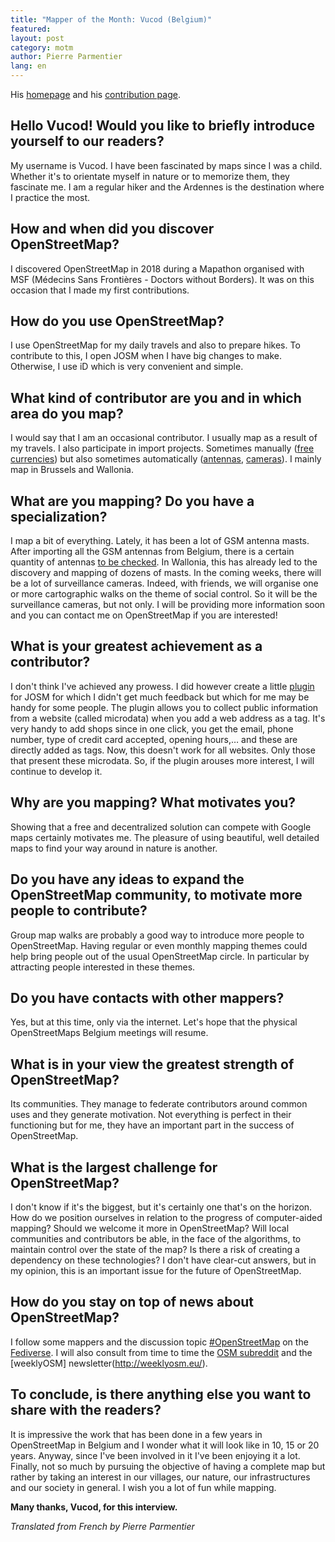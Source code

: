 ```yaml
---
title: "Mapper of the Month: Vucod (Belgium)"
featured:
layout: post
category: motm
author: Pierre Parmentier
lang: en
---
```


His [homepage](https://www.openstreetmap.org/user/Vucod) and his [contribution page](https://hdyc.neis-one.org/?Vucod).

## Hello Vucod! Would you like to briefly introduce yourself to our readers?

My username is Vucod. I have been fascinated by maps since I was a child. Whether it's to orientate myself in nature or to memorize them, they fascinate me. I am a regular hiker and the Ardennes is the destination where I practice the most.

## How and when did you discover OpenStreetMap?

I discovered OpenStreetMap in 2018 during a Mapathon organised with MSF (Médecins Sans Frontières - Doctors without Borders). It was on this occasion that I made my first contributions.

## How do you use OpenStreetMap?

I use OpenStreetMap for my daily travels and also to prepare hikes. To contribute to this, I open JOSM when I have big changes to make. Otherwise, I use iD which is very convenient and simple.

## What kind of contributor are you and in which area do you map?

I would say that I am an occasional contributor. I usually map as a result of my travels. I also participate in import projects. Sometimes manually ([free currencies](https://wiki.openstreetmap.org/wiki/User:Vucod/Local_currencies_in_Belgium)) but also sometimes automatically ([antennas](https://wiki.openstreetmap.org/wiki/Import/Catalogue/ibpt_belgium_antennas), [cameras](https://wiki.openstreetmap.org/wiki/Import/Catalogue/sous-surveillance.net)). I mainly map in Brussels and Wallonia.

## What are you mapping? Do you have a specialization?

I map a bit of everything. Lately, it has been a lot of GSM antenna masts. After importing all the GSM antennas from Belgium, there is a certain quantity of antennas [to be checked](https://maproulette.org/browse/challenges/13467). In Wallonia, this has already led to the discovery and mapping of dozens of masts. In the coming weeks, there will be a lot of surveillance cameras. Indeed, with friends, we will organise one or more cartographic walks on the theme of social control. So it will be the surveillance cameras, but not only. I will be providing more information soon and you can contact me on OpenStreetMap if you are interested!

## What is your greatest achievement as a contributor?

I don't think I've achieved any prowess. I did however create a little [plugin](https://gitlab.com/vucod/microdata-scraping) for JOSM for which I didn't get much feedback but which for me may be handy for some people. The plugin allows you to collect public information from a website (called microdata) when you add a web address as a tag. It's very handy to add shops since in one click, you get the email, phone number, type of credit card accepted, opening hours,… and these are directly added as tags. Now, this doesn't work for all websites. Only those that present these microdata. So, if the plugin arouses more interest, I will continue to develop it.

## Why are you mapping? What motivates you?

Showing that a free and decentralized solution can compete with Google maps certainly motivates me. The pleasure of using beautiful, well detailed maps to find your way around in nature is another.

## Do you have any ideas to expand the OpenStreetMap community, to motivate more people to contribute?

Group map walks are probably a good way to introduce more people to OpenStreetMap. Having regular or even monthly mapping themes could help bring people out of the usual OpenStreetMap circle. In particular by attracting people interested in these themes.

## Do you have contacts with other mappers?

Yes, but at this time, only via the internet. Let's hope that the physical OpenStreetMaps Belgium meetings will resume.

## What is in your view the greatest strength of OpenStreetMap?

Its communities. They manage to federate contributors around common uses and they generate motivation. Not everything is perfect in their functioning but for me, they have an important part in the success of OpenStreetMap.

## What is the largest challenge for OpenStreetMap?

I don't know if it's the biggest, but it's certainly one that's on the horizon. How do we position ourselves in relation to the progress of computer-aided mapping? Should we welcome it more in OpenStreetMap? Will local communities and contributors be able, in the face of the algorithms, to maintain control over the state of the map? Is there a risk of creating a dependency on these technologies? I don't have clear-cut answers, but in my opinion, this is an important issue for the future of OpenStreetMap.

## How do you stay on top of news about OpenStreetMap?

I follow some mappers and the discussion topic [#OpenStreetMap](https://framapiaf.org/tags/openstreetmaps) on the [Fediverse](https://fediverse.party/en/fediverse). I will also consult from time to time the [OSM subreddit](https://www.reddit.com/r/openstreetmap/) and the [weeklyOSM] newsletter(<http://weeklyosm.eu/>).

## To conclude, is there anything else you want to share with the readers?

It is impressive the work that has been done in a few years in OpenStreetMap in Belgium and I wonder what it will look like in 10, 15 or 20 years. Anyway, since I've been involved in it I've been enjoying it a lot. Finally, not so much by pursuing the objective of having a complete map but rather by taking an interest in our villages, our nature, our infrastructures and our society in general. I wish you a lot of fun while mapping.

**Many thanks, Vucod, for this interview.**

*Translated from French by Pierre Parmentier*
